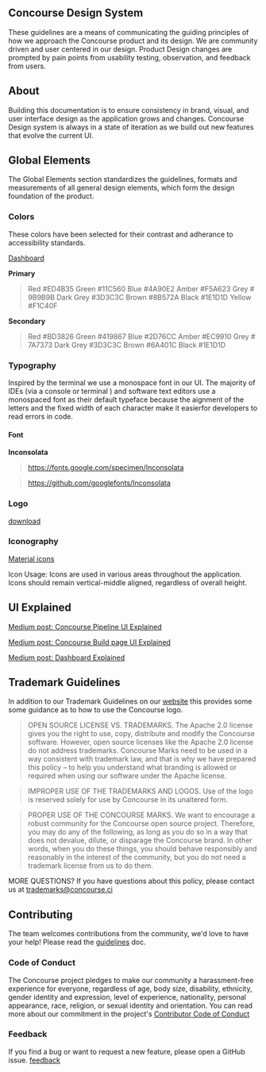 ## Concourse Design System
These guidelines are a means of communicating the guiding principles of how we approach the Concourse product and its design. We are community driven and user centered in our design. Product Design changes are prompted by pain points from usability testing, observation, and feedback from users.


## About
Building this documentation is to ensure consistency in brand, visual, and user interface design as the application grows and changes.
Concourse Design system is always in a state of iteration as we build out new features that evolve the current UI. 

## Global Elements
The Global Elements section standardizes the guidelines, formats and measurements of all general design elements, which form the design
foundation of the product.

### Colors 

These colors have been selected for their contrast and adherance to accessibility standards. 

[Dashboard](https://github.com/concourse/Concourse-Design-System/blob/master/Dashboard_color_palette.jpg)

**Primary**
> Red #ED4B35
> Green #11C560
> Blue #4A90E2
> Amber #F5A623
> Grey # 9B9B9B
> Dark Grey #3D3C3C 
> Brown #8B572A
> Black #1E1D1D
> Yellow #F1C40F

**Secondary**
> Red #BD3826
> Green #419867
> Blue #2D76CC
> Amber #EC9910
> Grey # 7A7373
> Dark Grey #3D3C3C 
> Brown #6A401C
> Black #1E1D1D

### Typography

Inspired by the terminal we use a monospace font in our UI. The majority of IDEs (via a console or terminal ) and software text editors use a monospaced font as their default typeface because the aignment of the letters and the fixed width of each character make it easierfor developers to read errors in code. 

#### Font 
**Inconsolata**
> https://fonts.google.com/specimen/Inconsolata

> https://github.com/googlefonts/Inconsolata

### Logo

[download](https://github.com/concourse/design-system/tree/master/concourse_logo)

### Iconography

[Material icons](https://material.io/icons)

Icon Usage:
Icons are used in various areas throughout the application. Icons should remain vertical-middle
aligned, regardless of overall height.


## UI Explained 

[Medium post: Concourse Pipeline UI Explained](https://medium.com/concourse-ci/concourse-pipeline-ui-explained-87dfeea83553)

[Medium post: Concourse Build page UI Explained](https://medium.com/concourse-ci/concourse-build-page-explained-4f92824c98f1)

[Medium post: Dashboard Explained](https://medium.com/concourse-ci/designing-a-dashboard-for-concourse-fe2e03248751)


## Trademark Guidelines
In addition to our Trademark Guidelines on our [website](https://concourse-ci.org/trademarks.html) this provides some some guidance as to how to use the Concourse logo.

> OPEN SOURCE LICENSE VS. TRADEMARKS. The Apache 2.0 license gives you the right to use, copy, distribute and modify the Concourse software. However, open source licenses like the Apache 2.0 license do not address trademarks. Concourse Marks need to be used in a way consistent with trademark law, and that is why we have prepared this policy – to help you understand what branding is allowed or required when using our software under the Apache license.

> IMPROPER USE OF THE TRADEMARKS AND LOGOS. Use of the logo is reserved solely for use by Concourse in its unaltered form.

> PROPER USE OF THE CONCOURSE MARKS. We want to encourage a robust community for the Concourse open source project. Therefore, you may do any of the following, as long as you do so in a way that does not devalue, dilute, or disparage the Concourse brand. In other words, when you do these things, you should behave responsibly and reasonably in the interest of the community, but you do not need a trademark license from us to do them.

MORE QUESTIONS? If you have questions about this policy, please contact us at trademarks@concourse.ci

## Contributing
The team welcomes contributions from the community, we'd love to have your help! Please read the [guidelines](https://github.com/concourse/concourse/blob/master/CONTRIBUTING.md) doc.

### Code of Conduct
The Concourse project pledges to make our community a harassment-free experience for everyone, regardless of age, body size, disability, ethnicity, gender identity and expression, level of experience, nationality, personal appearance, race, religion, or sexual identity and orientation. You can read more about our commitment in the project's 
[Contributor Code of Conduct](https://github.com/concourse/concourse/blob/master/CODE_OF_CONDUCT.md)

### Feedback
If you find a bug or want to request a new feature, please open a GitHub issue. [feedback](https://github.com/concourse/design-system/issues)


